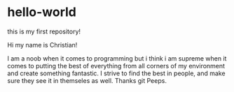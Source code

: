 # hello-world
this is my first repository! 

Hi my name is Christian! 

I am a noob when it comes to programming but i think i am supreme 
when it comes to putting the best of everything from all corners 
of my environment and create something fantastic. I strive to find 
the best in people, and make sure they see it in themseles 
as well. Thanks git Peeps.
